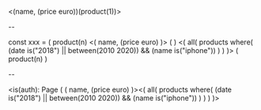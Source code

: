 <(name, (price euro))(product(1))>

--


const xxx = ( product(n) <(
  name,
  (price euro)
)> (  ) <(
  all(
    products where(
         (date is("2018") || between(2010 2020))
      && (name is("iphone"))
    )
  )
)> ( product(n) )

--

<is(auth): Page (
  (
    name,
    (price euro)
  )><(
    all(
      products where(
           (date is("2018") || between(2010 2020))
        && (name is("iphone"))
      )
    )
  )
)>